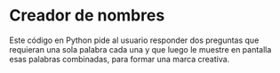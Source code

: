 # Creador de nombres
Este código en Python pide al usuario responder dos preguntas que requieran una sola palabra cada una y que luego le muestre en pantalla esas palabras combinadas, para formar una marca creativa.

#